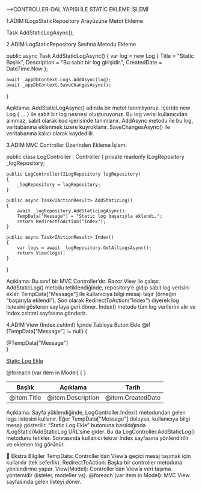 ﻿-->CONTROLLER-DAL YAPISI İLE STATİC EKLEME İŞLEMİ

1.ADIM 
ILogsStaticRepository Arayüzüne Metot Ekleme

Task AddStaticLogAsync();

2.ADIM
LogStaticRepository Sınıfına Metodu Ekleme

public async Task AddStaticLogAsync()
{
    var log = new Log
    {
        Title = "Static Başlık",
        Description = "Bu sabit bir log girişidir.",
        CreatedDate = DateTime.Now
    };

    await _appDbContext.Logs.AddAsync(log);
    await _appDbContext.SaveChangesAsync();
}

Açıklama:
AddStaticLogAsync() adında bir metot tanımlıyoruz.
İçeride new Log { ... } ile sabit bir log nesnesi oluşturuyoruz.
Bu log verisi kullanıcıdan alınmaz, sabit olarak kod içerisinde tanımlanır.
AddAsync metodu ile bu log, veritabanına eklenmek üzere kuyruklanır.
SaveChangesAsync() ile veritabanına kalıcı olarak kaydedilir.

3.ADIM
MVC Controller Üzerinden Ekleme İşlemi

public class LogController : Controller
{
    private readonly ILogRepository _logRepository;

    public LogController(ILogRepository logRepository)
    {
        _logRepository = logRepository;
    }

    public async Task<IActionResult> AddStaticLog()
    {
        await _logRepository.AddStaticLogAsync();
        TempData["Message"] = "Static log başarıyla eklendi.";
        return RedirectToAction("Index");
    }

    public async Task<IActionResult> Index()
    {
        var logs = await _logRepository.GetAllLogsAsync();
        return View(logs);
    }
}

Açıklama:
Bu sınıf bir MVC Controller’dır. Razor View ile çalışır.
AddStaticLog() metodu tetiklendiğinde, repository’e gidip sabit log verisini ekler.
TempData["Message"] ile kullanıcıya bilgi mesajı taşır (örneğin “başarıyla eklendi”).
Son olarak RedirectToAction("Index") diyerek log listesini gösteren sayfaya geri döner.
Index() metodu tüm log verilerini alır ve Index.cshtml sayfasına gönderir.


4.ADIM
View (Index.cshtml) İçinde Tabloya Buton Ekle
@if (TempData["Message"] != null)
{
    <div class="alert alert-success">@TempData["Message"]</div>
}

<a href="/LogStatic/AddStaticLog" class="btn btn-primary">Static Log Ekle</a>

<table class="table">
    <thead>
        <tr>
            <th>Başlık</th>
            <th>Açıklama</th>
            <th>Tarih</th>
        </tr>
    </thead>
    <tbody>
    @foreach (var item in Model)
    {
        <tr>
            <td>@item.Title</td>
            <td>@item.Description</td>
            <td>@item.CreatedDate</td>
        </tr>
    }
    </tbody>
</table>

Açıklama:
Sayfa yüklendiğinde, LogController.Index() metodundan gelen logs listesini kullanır.
Eğer TempData["Message"] doluysa, kullanıcıya bilgi mesajı gösterilir.
“Static Log Ekle” butonuna basıldığında /LogStatic/AddStaticLog URL'sine gider.
Bu da LogController.AddStaticLog() metodunu tetikler.
Sonrasında kullanıcı tekrar Index sayfasına yönlendirilir ve eklenen log görünür.


📌 Ekstra Bilgiler
TempData: Controller’dan View’a geçici mesaj taşımak için kullanılır (tek seferlik).
RedirectToAction: Başka bir controller metoduna yönlendirme yapar.
View(Model): Controller’dan View’a veri taşıma yöntemidir (listeler, modeller vs).
@foreach (var item in Model): MVC View sayfasında gelen listeyi döner.

